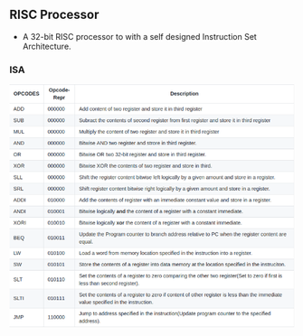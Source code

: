 ## RISC Processor

- A 32-bit RISC processor to with a self designed Instruction Set Architecture.

### ISA

![ISA](./resources/isa.jpg)
